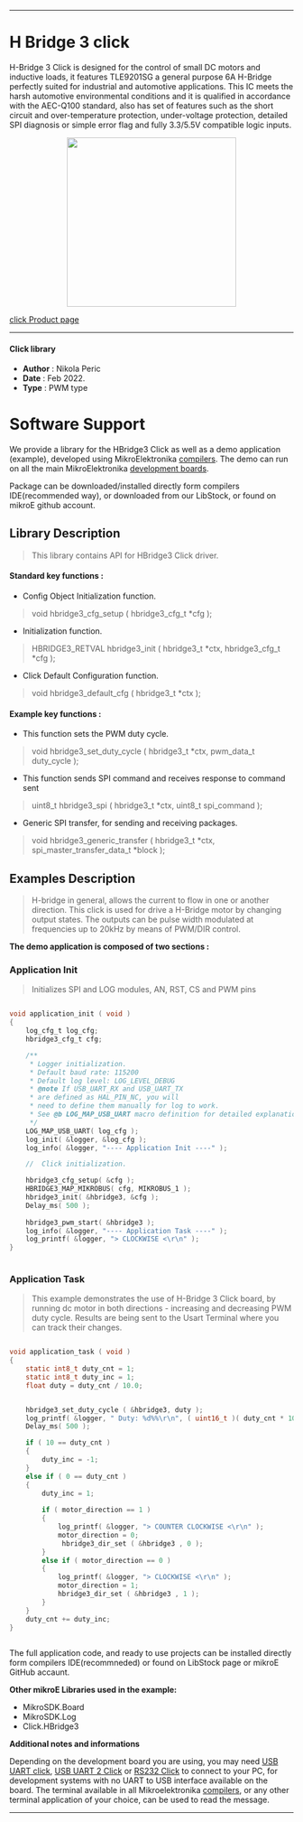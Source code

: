 
---
# H Bridge 3 click

H-Bridge 3 Click is designed for the control of small DC motors and inductive loads, it features TLE9201SG a general purpose 6A H-Bridge perfectly suited for industrial and automotive applications. This IC meets the harsh automotive environmental conditions and it is qualified in accordance with the AEC-Q100 standard, also has set of features such as the short circuit and over-temperature protection, under-voltage protection, detailed SPI diagnosis or simple error flag and fully 3.3/5.5V compatible logic inputs.

<p align="center">
  <img src="https://download.mikroe.com/images/click_for_ide/hbridge3_click.png" height=300px>
</p>

[click Product page](https://www.mikroe.com/h-bridge-3-click)

---


#### Click library 

- **Author**        : Nikola Peric
- **Date**          : Feb 2022.
- **Type**          : PWM type


# Software Support

We provide a library for the HBridge3 Click 
as well as a demo application (example), developed using MikroElektronika 
[compilers](https://shop.mikroe.com/compilers). 
The demo can run on all the main MikroElektronika [development boards](https://shop.mikroe.com/development-boards).

Package can be downloaded/installed directly form compilers IDE(recommended way), or downloaded from our LibStock, or found on mikroE github account. 

## Library Description

> This library contains API for HBridge3 Click driver.

#### Standard key functions :

- Config Object Initialization function.
> void hbridge3_cfg_setup ( hbridge3_cfg_t *cfg ); 
 
- Initialization function.
> HBRIDGE3_RETVAL hbridge3_init ( hbridge3_t *ctx, hbridge3_cfg_t *cfg );

- Click Default Configuration function.
> void hbridge3_default_cfg ( hbridge3_t *ctx );


#### Example key functions :

- This function sets the PWM duty cycle.
> void hbridge3_set_duty_cycle ( hbridge3_t *ctx, pwm_data_t duty_cycle );
 
- This function sends SPI command and receives response to command sent
> uint8_t hbridge3_spi ( hbridge3_t *ctx, uint8_t spi_command );

- Generic SPI transfer, for sending and receiving packages.
> void hbridge3_generic_transfer ( hbridge3_t *ctx, spi_master_transfer_data_t *block );

## Examples Description

> H-bridge in general, allows the current to flow in one or another direction.
> This click is used for drive a H-Bridge motor by changing output states. 
> The outputs can be pulse width modulated at frequencies up to 20kHz by means of PWM/DIR control. 

**The demo application is composed of two sections :**

### Application Init 

> Initializes SPI and LOG modules, AN, RST, CS and PWM pins

```c

void application_init ( void )
{
    log_cfg_t log_cfg;
    hbridge3_cfg_t cfg;

    /** 
     * Logger initialization.
     * Default baud rate: 115200
     * Default log level: LOG_LEVEL_DEBUG
     * @note If USB_UART_RX and USB_UART_TX 
     * are defined as HAL_PIN_NC, you will 
     * need to define them manually for log to work. 
     * See @b LOG_MAP_USB_UART macro definition for detailed explanation.
     */
    LOG_MAP_USB_UART( log_cfg );
    log_init( &logger, &log_cfg );
    log_info( &logger, "---- Application Init ----" );

    //  Click initialization.

    hbridge3_cfg_setup( &cfg );
    HBRIDGE3_MAP_MIKROBUS( cfg, MIKROBUS_1 );
    hbridge3_init( &hbridge3, &cfg );
    Delay_ms( 500 );
    
    hbridge3_pwm_start( &hbridge3 );
    log_info( &logger, "---- Application Task ----" );
    log_printf( &logger, "> CLOCKWISE <\r\n" );
}
  
```

### Application Task

>  This example demonstrates the use of H-Bridge 3 Click board, 
>  by running dc motor in both directions - increasing and decreasing PWM duty cycle.
>  Results are being sent to the Usart Terminal where you can track their changes.

```c

void application_task ( void )
{
    static int8_t duty_cnt = 1;
    static int8_t duty_inc = 1;
    float duty = duty_cnt / 10.0;


    hbridge3_set_duty_cycle ( &hbridge3, duty );
    log_printf( &logger, " Duty: %d%%\r\n", ( uint16_t )( duty_cnt * 10 ) );
    Delay_ms( 500 );

    if ( 10 == duty_cnt ) 
    {
        duty_inc = -1;
    }
    else if ( 0 == duty_cnt ) 
    {
        duty_inc = 1;
        
        if ( motor_direction == 1 )
        {
            log_printf( &logger, "> COUNTER CLOCKWISE <\r\n" );
            motor_direction = 0;
             hbridge3_dir_set ( &hbridge3 , 0 );
        }
        else if ( motor_direction == 0 )
        {
            log_printf( &logger, "> CLOCKWISE <\r\n" );
            motor_direction = 1;
            hbridge3_dir_set ( &hbridge3 , 1 );
        }
    }
    duty_cnt += duty_inc;
}
  

```

The full application code, and ready to use projects can be  installed directly form compilers IDE(recommneded) or found on LibStock page or mikroE GitHub accaunt.

**Other mikroE Libraries used in the example:** 

- MikroSDK.Board
- MikroSDK.Log
- Click.HBridge3

**Additional notes and informations**

Depending on the development board you are using, you may need 
[USB UART click](https://shop.mikroe.com/usb-uart-click), 
[USB UART 2 Click](https://shop.mikroe.com/usb-uart-2-click) or 
[RS232 Click](https://shop.mikroe.com/rs232-click) to connect to your PC, for 
development systems with no UART to USB interface available on the board. The 
terminal available in all Mikroelektronika 
[compilers](https://shop.mikroe.com/compilers), or any other terminal application 
of your choice, can be used to read the message.



---
